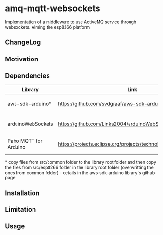# amq-mqtt-websockets
Implementation of a middleware to use ActiveMQ service through websockets. Aiming the esp8266 platform

## ChangeLog

## Motivation

## Dependencies

| Library                   | Link                                                            | Use                 |
|---------------------------|-----------------------------------------------------------------|---------------------|
|aws-sdk-arduino*            |https://github.com/svdgraaf/aws-sdk-arduino                      |aws signing functions|
|arduinoWebSockets          |https://github.com/Links2004/arduinoWebSockets                   |websocket comm impl  |
|Paho MQTT for Arduino      |https://projects.eclipse.org/projects/technology.paho/downloads  |mqtt comm impl       |

\* copy files from src/common folder to the library root folder and then copy the files from src/esp8266 folder in the library root folder (overwritting the ones from common folder) - details in the aws-sdk-arduino library's github page 

## Installation

## Limitation

## Usage
